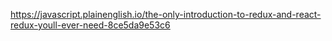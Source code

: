 https://javascript.plainenglish.io/the-only-introduction-to-redux-and-react-redux-youll-ever-need-8ce5da9e53c6
